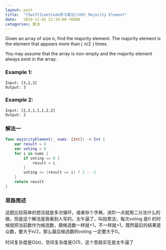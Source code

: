 ```yaml
---
layout: post
title:  "[Swift]LeetCode学习笔记(169) Majority Element"
date:   2019-11-01 21:10:00 +0800
categories: 算法
---
```


Given an array of size n, find the majority element. The majority element is the element that appears more than ⌊ n/2 ⌋ times.

You may assume that the array is non-empty and the majority element always exist in the array.

### Example 1:

```
Input: [3,2,3]
Output: 3
```

### Example 2:

```
Input: [2,2,1,1,1,2,2]
Output: 2
```

### 解法一

```swift
func majorityElement(_ nums: [Int]) -> Int {
    var result = 0
    var voting = 0
    for i in nums {
        if voting == 0 {
            result = i
        }
        voting += (result == i) ? 1 : -1
    }
    return result
}
```

### 思路简述

这题比较简单的想法就是多次循环，或者存个字典，进阶一点就用二分法什么的做。但是这个解法是我看别人写的，太牛逼了，叫投票法，每次voting 是0 的时候就把当前数作为候选数，跟候选数一样就+1，不一样就=1，既然最后的结果是众数，要大于n/2，那么最后候选数的voting 一定要大于0。

时间复杂度是O(n)，空间复杂度是O(1)，这个思路实在是太牛逼了

